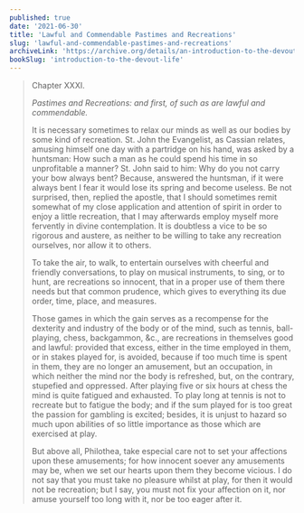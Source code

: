 ```yaml
---
published: true
date: '2021-06-30'
title: 'Lawful and Commendable Pastimes and Recreations'
slug: 'lawful-and-commendable-pastimes-and-recreations'
archiveLink: 'https://archive.org/details/an-introduction-to-the-devout-life/page/190?view=theater'
bookSlug: 'introduction-to-the-devout-life'
---
```


> Chapter XXXI.
>
> *Pastimes and Recreations: and first, of such as are lawful and commendable.*
>
> It is necessary sometimes to relax our minds as well as our bodies by some kind of recreation. St. John the Evangelist, as Cassian relates, amusing himself one day with a partridge on his hand, was asked by a huntsman: How such a man as he could spend his time in so unprofitable a manner? St. John said to him: Why do you not carry your bow always bent? Because, answered the huntsman, if it were always bent I fear it would lose its spring and become useless. Be not surprised, then, replied the apostle, that I should sometimes remit somewhat of my close application and attention of spirit in order to enjoy a little recreation, that I may afterwards employ myself more fervently in divine contemplation. It is doubtless a vice to be so rigorous and austere, as neither to be willing to take any recreation ourselves, nor allow it to others.
>
> To take the air, to walk, to entertain ourselves with cheerful and friendly conversations, to play on musical instruments, to sing, or to hunt, are recreations so innocent, that in a proper use of them there needs but that common prudence, which gives to everything its due order, time, place, and measures.
>
> Those games in which the gain serves as a recompense for the dexterity and industry of the body or of the mind, such as tennis, ball-playing, chess, backgammon, &c., are recreations in themselves good and lawful: provided that excess, either in the time employed in them, or in stakes played for, is avoided, because if too much time is spent in them, they are no longer an amusement, but an occupation, in which neither the mind nor the body is refreshed, but, on the contrary, stupefied and oppressed. After playing five or six hours at chess the mind is quite fatigued and exhausted. To play long at tennis is not to recreate but to fatigue the body; and if the sum played for is too great the passion for gambling is excited; besides, it is unjust to hazard so much upon abilities of so little importance as those which are exercised at play.
>
> But above all, Philothea, take especial care not to set your affections upon these amusements; for how innocent soever any amusements may be, when we set our hearts upon them they become vicious. I do not say that you must take no pleasure whilst at play, for then it would not be recreation; but I say, you must not fix your affection on it, nor amuse yourself too long with it, nor be too eager after it.